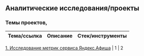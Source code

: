 ## Аналитические исследования/проекты

### Темы проектов, 

Тема/ссылка| Описание | Стек/инструменты
--- | --- | ---

[1. Исследование метрик сервиса Яндекс.Афиша](https://github.com/BogData/Data_analytics/tree/main/analysis_service_metrics_y_afisha) | 1  |  2 
